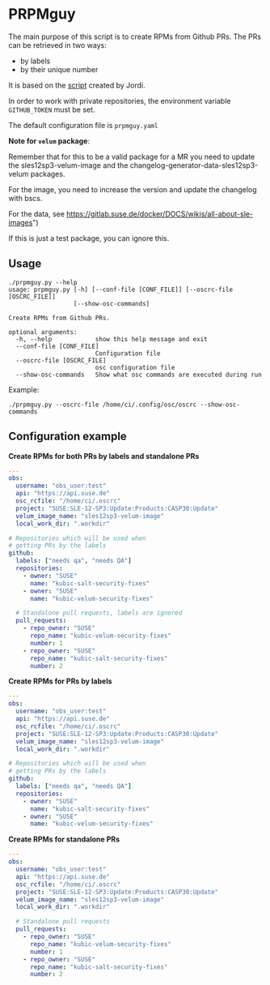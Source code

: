# PRPMguy

The main purpose of this script is to create RPMs from Github PRs.
The PRs can be retrieved in two ways:
* by labels
* by their unique number

It is based on the [script](https://gitlab.suse.de/docker/automation/blob/master/scripts/create_project_from_pr.py) created by Jordi. 

In order to work with private repositories, the
environment variable `GITHUB_TOKEN` must be set.

The default configuration file is `prpmguy.yaml`


**Note for `velum` package**:

Remember that for this to be a valid package for a MR you need to update the sles12sp3-velum-image and the changelog-generator-data-sles12sp3-velum packages.

For the image, you need to increase the version and update the changelog with bscs.

For the data, see https://gitlab.suse.de/docker/DOCS/wikis/all-about-sle-images")

If this is just a test package, you can ignore this.


## Usage

```console
./prpmguy.py --help
usage: prpmguy.py [-h] [--conf-file [CONF_FILE]] [--oscrc-file [OSCRC_FILE]]
                  [--show-osc-commands]

Create RPMs from Github PRs.

optional arguments:
  -h, --help            show this help message and exit
  --conf-file [CONF_FILE]
                        Configuration file
  --oscrc-file [OSCRC_FILE]
                        osc configuration file
  --show-osc-commands   Show what osc commands are executed during run
```

Example:

```console
./prpmguy.py --oscrc-file /home/ci/.config/osc/oscrc --show-osc-commands
```

## Configuration example

**Create RPMs for both PRs by labels and standalone PRs**

```yaml
---
obs:
  username: "obs_user:test"
  api: "https://api.suse.de"
  osc_rcfile: "/home/ci/.oscrc"
  project: "SUSE:SLE-12-SP3:Update:Products:CASP30:Update"
  velum_image_name: "sles12sp3-velum-image"
  local_work_dir: ".workdir"

# Repositories which will be used when
# getting PRs by the labels
github:
  labels: ["needs qa", "needs QA"]
  repositories:
    - owner: "SUSE"
      name: "kubic-salt-security-fixes"
    - owner: "SUSE"
      name: "kubic-velum-security-fixes"

  # Standalone pull requests, labels are ignored
  pull_requests:
    - repo_owner: "SUSE"
      repo_name: "kubic-velum-security-fixes"
      number: 1
    - repo_owner: "SUSE"
      repo_name: "kubic-salt-security-fixes"
      number: 2
```


**Create RPMs for PRs by labels**

```yaml
---
obs:
  username: "obs_user:test"
  api: "https://api.suse.de"
  osc_rcfile: "/home/ci/.oscrc"
  project: "SUSE:SLE-12-SP3:Update:Products:CASP30:Update"
  velum_image_name: "sles12sp3-velum-image"
  local_work_dir: ".workdir"

# Repositories which will be used when
# getting PRs by the labels
github:
  labels: ["needs qa", "needs QA"]
  repositories:
    - owner: "SUSE"
      name: "kubic-salt-security-fixes"
    - owner: "SUSE"
      name: "kubic-velum-security-fixes"
```

**Create RPMs for standalone PRs**

```yaml
---
obs:
  username: "obs_user:test"
  api: "https://api.suse.de"
  osc_rcfile: "/home/ci/.oscrc"
  project: "SUSE:SLE-12-SP3:Update:Products:CASP30:Update"
  velum_image_name: "sles12sp3-velum-image"
  local_work_dir: ".workdir"

  # Standalone pull requests
  pull_requests:
    - repo_owner: "SUSE"
      repo_name: "kubic-velum-security-fixes"
      number: 1
    - repo_owner: "SUSE"
      repo_name: "kubic-salt-security-fixes"
      number: 2
```


